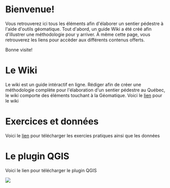 # Bienvenue!
Vous retrouverez ici tous les éléments afin d'élaborer un sentier pédestre à l'aide d'outils géomatique. Tout d'abord, un guide Wiki a été créé afin d'illustrer une méthodologie pour y arriver. 
À même cette page, vous retrouverez les liens pour accèder aux différents contenus offerts.

Bonne visite!   

# Le Wiki   
Le wiki est un guide intéractif en ligne. Rédiger afin de créer une méthodologie complète pour l'élaboration d'un sentier pédestre au Québec, le wiki comporte des éléments touchant à la Géomatique. 
Voici le [lien](https://github.com/ESGALE/Wiki-Guide/wiki/Page-d%E2%80%99accueil) pour le wiki   

# Exercices et données     
Voici le [lien](https://github.com/ESGALE/Wiki-Guide/releases) pour télécharger les exercies pratiques ainsi que les données   

# Le plugin QGIS   
Voici le lien pour télécharger le plugin QGIS


![](https://image.ibb.co/j4nLUR/Captureoiedpasfhgdfs.png)
